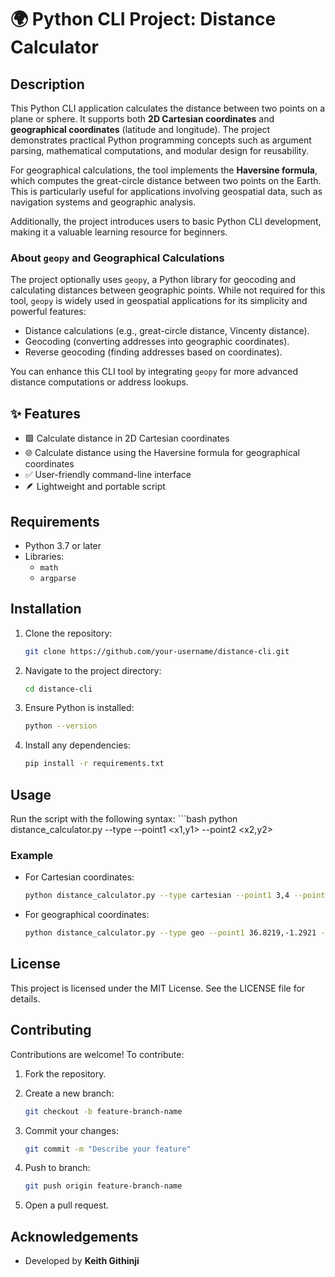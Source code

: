 # 🌍 Python CLI Project: Distance Calculator

## **Description**
This Python CLI application calculates the distance between two points on a plane or sphere. It supports both **2D Cartesian coordinates** and **geographical coordinates** (latitude and longitude). The project demonstrates practical Python programming concepts such as argument parsing, mathematical computations, and modular design for reusability.

For geographical calculations, the tool implements the **Haversine formula**, which computes the great-circle distance between two points on the Earth. This is particularly useful for applications involving geospatial data, such as navigation systems and geographic analysis.

Additionally, the project introduces users to basic Python CLI development, making it a valuable learning resource for beginners.

### **About `geopy` and Geographical Calculations**
The project optionally uses `geopy`, a Python library for geocoding and calculating distances between geographic points. While not required for this tool, `geopy` is widely used in geospatial applications for its simplicity and powerful features:
- Distance calculations (e.g., great-circle distance, Vincenty distance).
- Geocoding (converting addresses into geographic coordinates).
- Reverse geocoding (finding addresses based on coordinates).

You can enhance this CLI tool by integrating `geopy` for more advanced distance computations or address lookups.

## **✨ Features**
* 🟩 Calculate distance in 2D Cartesian coordinates
* 🌐 Calculate distance using the Haversine formula for geographical coordinates
* ✅ User-friendly command-line interface
* 🪶 Lightweight and portable script

## **Requirements**
* Python 3.7 or later
* Libraries:
  * `math`
  * `argparse`

## **Installation**
1. Clone the repository:
   ```bash
   git clone https://github.com/your-username/distance-cli.git

2. Navigate to the project directory:
   ```bash 
   cd distance-cli

3. Ensure Python is installed:
   ```bash
   python --version

4. Install any dependencies:
   ```bash
   pip install -r requirements.txt

## Usage

Run the script with the following syntax:
    ```bash
    python distance_calculator.py --type --point1 <x1,y1> --point2 <x2,y2>

### Example

- For Cartesian coordinates:
    ```bash
    python distance_calculator.py --type cartesian --point1 3,4 --point2 7,1

- For geographical coordinates:
    ```bash
    python distance_calculator.py --type geo --point1 36.8219,-1.2921 --point2 40.7128,-74.0060

## License

This project is licensed under the MIT License. See the LICENSE file for details.

## Contributing

Contributions are welcome! To contribute:

1. Fork the repository.

2. Create a new branch:
    ```bash 
    git checkout -b feature-branch-name

3. Commit your changes:
    ```bash
    git commit -m "Describe your feature"

4. Push to branch:
    ```bash
    git push origin feature-branch-name

5. Open a pull request.

## Acknowledgements

* Developed by **Keith Githinji**